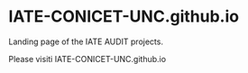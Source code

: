 # IATE-CONICET-UNC.github.io
Landing page of the IATE AUDIT projects.


Please visiti IATE-CONICET-UNC.github.io
